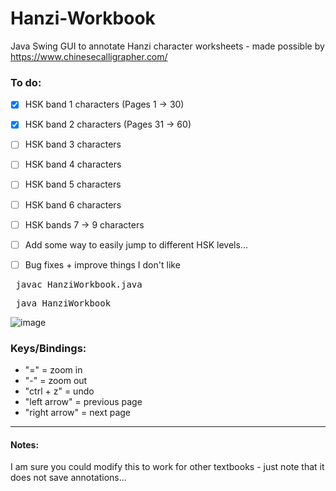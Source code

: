 # Hanzi-Workbook
Java Swing GUI to annotate Hanzi character worksheets - made possible by https://www.chinesecalligrapher.com/

### To do: 
- [x] HSK band 1 characters (Pages 1 -> 30)
- [x] HSK band 2 characters (Pages 31 -> 60)
- [ ] HSK band 3 characters
- [ ] HSK band 4 characters
- [ ] HSK band 5 characters
- [ ] HSK band 6 characters
- [ ] HSK bands 7 -> 9 characters
- [ ] Add some way to easily jump to different HSK levels...
- [ ] Bug fixes + improve things I don't like


<pre> javac HanziWorkbook.java </pre>

<pre> java HanziWorkbook </pre>


![image](https://github.com/user-attachments/assets/78f569e1-d42b-47f2-b9a1-c75a1f9ea95c)


### Keys/Bindings:
- "=" = zoom in
- "-" = zoom out
- "ctrl + z" = undo
- "left arrow" = previous page
- "right arrow" = next page


___

#### Notes:
I am sure you could modify this to work for other textbooks - just note that it does not save annotations...
